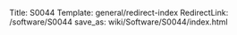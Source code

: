 Title: S0044
Template: general/redirect-index
RedirectLink: /software/S0044
save_as: wiki/Software/S0044/index.html